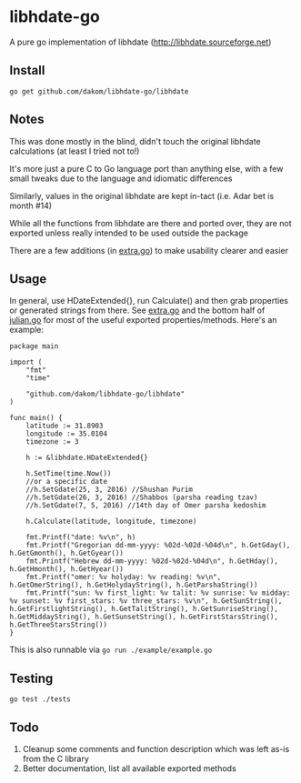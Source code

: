 # libhdate-go

A pure go implementation of libhdate (http://libhdate.sourceforge.net)

## Install

`go get github.com/dakom/libhdate-go/libhdate`

## Notes

This was done mostly in the blind, didn't touch the original libhdate calculations (at least I tried not to!)

It's more just a pure C to Go language port than anything else, with a few small tweaks due to the language and idiomatic differences

Similarly, values in the original libhdate are kept in-tact (i.e. Adar bet is month #14)

While all the functions from libhdate are there and ported over, they are not exported unless really intended to be used outside the package

There are a few additions (in [extra.go](libhdate/extra.go)) to make usability clearer and easier

## Usage

In general, use HDateExtended{}, run Calculate() and then grab properties or generated strings from there. See [extra.go](libhdate/extra.go) and the bottom half of [julian.go](libhdate/julian.go) for most of the useful exported properties/methods. Here's an example:

```
package main

import (
	"fmt"
	"time"

	"github.com/dakom/libhdate-go/libhdate"
)

func main() {
	latitude := 31.8903
	longitude := 35.0104
	timezone := 3

	h := &libhdate.HDateExtended{}

	h.SetTime(time.Now())
	//or a specific date
	//h.SetGdate(25, 3, 2016) //Shushan Purim
	//h.SetGdate(26, 3, 2016) //Shabbos (parsha reading tzav)
	//h.SetGdate(7, 5, 2016) //14th day of Omer parsha kedoshim

	h.Calculate(latitude, longitude, timezone)

	fmt.Printf("date: %v\n", h)
	fmt.Printf("Gregorian dd-mm-yyyy: %02d-%02d-%04d\n", h.GetGday(), h.GetGmonth(), h.GetGyear())
	fmt.Printf("Hebrew dd-mm-yyyy: %02d-%02d-%04d\n", h.GetHday(), h.GetHmonth(), h.GetHyear())
	fmt.Printf("omer: %v holyday: %v reading: %v\n", h.GetOmerString(), h.GetHolydayString(), h.GetParshaString())
	fmt.Printf("sun: %v first_light: %v talit: %v sunrise: %v midday: %v sunset: %v first_stars: %v three_stars: %v\n", h.GetSunString(), h.GetFirstlightString(), h.GetTalitString(), h.GetSunriseString(), h.GetMiddayString(), h.GetSunsetString(), h.GetFirstStarsString(), h.GetThreeStarsString())
}

```

This is also runnable via `go run ./example/example.go`

## Testing

`go test ./tests`

## Todo

1. Cleanup some comments and function description which was left as-is from the C library
2. Better documentation, list all available exported methods
